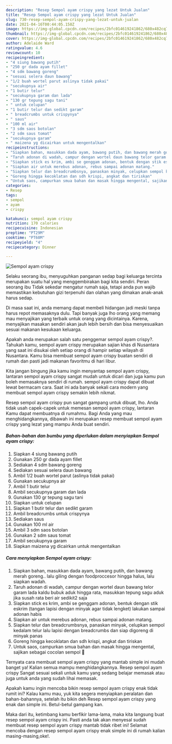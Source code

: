 ```yaml
---
description: "Resep Sempol ayam crispy yang lezat Untuk Jualan"
title: "Resep Sempol ayam crispy yang lezat Untuk Jualan"
slug: 730-resep-sempol-ayam-crispy-yang-lezat-untuk-jualan
date: 2021-04-16T00:44:05.158Z
image: https://img-global.cpcdn.com/recipes/2bfc014619241862/680x482cq70/sempol-ayam-crispy-foto-resep-utama.jpg
thumbnail: https://img-global.cpcdn.com/recipes/2bfc014619241862/680x482cq70/sempol-ayam-crispy-foto-resep-utama.jpg
cover: https://img-global.cpcdn.com/recipes/2bfc014619241862/680x482cq70/sempol-ayam-crispy-foto-resep-utama.jpg
author: Adelaide Ward
ratingvalue: 4.6
reviewcount: 10
recipeingredient:
- "4 siung bawang putih"
- "250 gr dada ayam fillet"
- "4 sdm bawang goreng"
- "sesuai selera daun bawang"
- "1/2 buah wortel parut aslinya tidak pakai"
- "secukupnya air"
- "1 butir telur"
- "secukupnya garam dan lada"
- "130 gr tepung sagu tani"
- " untuk celupan"
- "1 butir telur dan sedikt garam"
- " breadcrumbs untuk crispynya"
- " saus"
- "100 ml air"
- "3 sdm saos botolan"
- "2 sdm saus tomat"
- "secukupnya garam"
- " maizena yg dicairkan untuk mengentalkan"
recipeinstructions:
- "Siapkan bahan, masukkan dada ayam, bawang putih, dan bawang merah goreng.. lalu giling dengan foodproccesor hingga halus, lalu siapkan wadah."
- "Taruh adonan di wadah, campur dengan wortel daun bawang telor garam lada kaldu bubuk aduk hingga rata, masukkan tepung sagu aduk jika susah rata beri air sedikit2 saja"
- "Siapkan stick es krim, ambi se genggam adonan, bentuk dengan stik eskrim (tangan lapisi dengan minyak agar tidak lengket) lakukan sampai adonan habis"
- "Siapkan air untuk merebus adonan, rebus sampai adonan matang."
- "Siapkan telur dan breadcrumbsnya, panaskan minyak, celupkan sempol kedalam telur lalu lapisi dengan breadcrumbs dan siap digoreng di minyak panas"
- "Goreng hingga kecoklatan dan sdh krispi, angkat dan tiriskan"
- "Untuk saos, campurkan smua bahan dan masak hingga mengental, sajikan sebagai cocolan sempol 🤤"
categories:
- Resep
tags:
- sempol
- ayam
- crispy

katakunci: sempol ayam crispy 
nutrition: 170 calories
recipecuisine: Indonesian
preptime: "PT29M"
cooktime: "PT60M"
recipeyield: "4"
recipecategory: Dinner

---
```



![Sempol ayam crispy](https://img-global.cpcdn.com/recipes/2bfc014619241862/680x482cq70/sempol-ayam-crispy-foto-resep-utama.jpg)

Selaku seorang ibu, menyuguhkan panganan sedap bagi keluarga tercinta merupakan suatu hal yang menggembirakan bagi kita sendiri. Peran seorang ibu Tidak sekedar mengatur rumah saja, tetapi anda pun wajib memastikan kebutuhan gizi terpenuhi dan olahan yang dimakan anak-anak harus sedap.

Di masa  saat ini, anda memang dapat membeli hidangan jadi meski tanpa harus repot memasaknya dulu. Tapi banyak juga lho orang yang memang mau menyajikan yang terbaik untuk orang yang dicintainya. Karena, menyajikan masakan sendiri akan jauh lebih bersih dan bisa menyesuaikan sesuai makanan kesukaan keluarga. 



Apakah anda merupakan salah satu penggemar sempol ayam crispy?. Tahukah kamu, sempol ayam crispy merupakan sajian khas di Nusantara yang saat ini disukai oleh setiap orang di hampir setiap wilayah di Nusantara. Kamu bisa membuat sempol ayam crispy buatan sendiri di rumah dan pasti jadi makanan favoritmu di hari libur.

Kita jangan bingung jika kamu ingin menyantap sempol ayam crispy, lantaran sempol ayam crispy sangat mudah untuk dicari dan juga kamu pun boleh memasaknya sendiri di rumah. sempol ayam crispy dapat dibuat lewat bermacam cara. Saat ini ada banyak sekali cara modern yang membuat sempol ayam crispy semakin lebih nikmat.

Resep sempol ayam crispy pun sangat gampang untuk dibuat, lho. Anda tidak usah capek-capek untuk memesan sempol ayam crispy, lantaran Kamu dapat membuatnya di rumahmu. Bagi Anda yang mau menghidangkannya, dibawah ini merupakan resep membuat sempol ayam crispy yang lezat yang mampu Anda buat sendiri.

<!--inarticleads1-->

##### Bahan-bahan dan bumbu yang diperlukan dalam menyiapkan Sempol ayam crispy:

1. Siapkan 4 siung bawang putih
1. Gunakan 250 gr dada ayam fillet
1. Sediakan 4 sdm bawang goreng
1. Sediakan sesuai selera daun bawang
1. Ambil 1/2 buah wortel parut (aslinya tidak pakai)
1. Gunakan secukupnya air
1. Ambil 1 butir telur
1. Ambil secukupnya garam dan lada
1. Gunakan 130 gr tepung sagu tani
1. Siapkan  untuk celupan
1. Siapkan 1 butir telur dan sedikt garam
1. Ambil  breadcrumbs untuk crispynya
1. Sediakan  saus
1. Gunakan 100 ml air
1. Ambil 3 sdm saos botolan
1. Gunakan 2 sdm saus tomat
1. Ambil secukupnya garam
1. Siapkan  maizena yg dicairkan untuk mengentalkan




<!--inarticleads2-->

##### Cara menyiapkan Sempol ayam crispy:

1. Siapkan bahan, masukkan dada ayam, bawang putih, dan bawang merah goreng.. lalu giling dengan foodproccesor hingga halus, lalu siapkan wadah.
1. Taruh adonan di wadah, campur dengan wortel daun bawang telor garam lada kaldu bubuk aduk hingga rata, masukkan tepung sagu aduk jika susah rata beri air sedikit2 saja
1. Siapkan stick es krim, ambi se genggam adonan, bentuk dengan stik eskrim (tangan lapisi dengan minyak agar tidak lengket) lakukan sampai adonan habis
1. Siapkan air untuk merebus adonan, rebus sampai adonan matang.
1. Siapkan telur dan breadcrumbsnya, panaskan minyak, celupkan sempol kedalam telur lalu lapisi dengan breadcrumbs dan siap digoreng di minyak panas
1. Goreng hingga kecoklatan dan sdh krispi, angkat dan tiriskan
1. Untuk saos, campurkan smua bahan dan masak hingga mengental, sajikan sebagai cocolan sempol 🤤




Ternyata cara membuat sempol ayam crispy yang mantab simple ini mudah banget ya! Kalian semua mampu menghidangkannya. Resep sempol ayam crispy Sangat sesuai sekali untuk kamu yang sedang belajar memasak atau juga untuk anda yang sudah lihai memasak.

Apakah kamu ingin mencoba bikin resep sempol ayam crispy enak tidak rumit ini? Kalau kamu mau, yuk kita segera menyiapkan peralatan dan bahan-bahannya, setelah itu bikin deh Resep sempol ayam crispy yang enak dan simple ini. Betul-betul gampang kan. 

Maka dari itu, ketimbang kamu berfikir lama-lama, maka kita langsung buat resep sempol ayam crispy ini. Pasti anda tak akan menyesal sudah membuat resep sempol ayam crispy mantab tidak ribet ini! Selamat mencoba dengan resep sempol ayam crispy enak simple ini di rumah kalian masing-masing,oke!.

